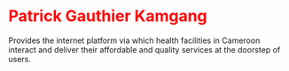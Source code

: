 <style>
  .red-text {
    color: red;
  }
  </style>
  
  <h1 class=" red-text">Patrick Gauthier Kamgang </h1>
  
Provides the internet platform via which health facilities in Cameroon interact and deliver their affordable and quality services at the doorstep of users.
